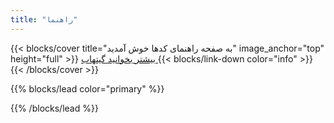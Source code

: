 ```yaml
---
title: "راهنما"
---
```


{{< blocks/cover title="به صفحه راهنمای کدها خوش آمدید" image_anchor="top" height="full" >}}
<a class="btn btn-lg btn-primary me-3 mb-4" href="/fa/docs/">
    بیشتر بخوانید <i class="fas fa-arrow-alt-circle-left ms-2"></i>
</a>
<a class="btn btn-lg btn-secondary me-3 mb-4" href="https://github.com/raha-project">
    گیتهاب <i class="fab fa-github ms-2 "></i>
</a>
{{< blocks/link-down color="info" >}}
{{< /blocks/cover >}}


{{% blocks/lead color="primary" %}}

{{% /blocks/lead %}}
